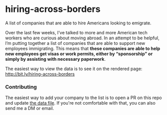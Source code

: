 # hiring-across-borders
A list of companies that are able to hire Americans looking to emigrate. 

Over the last few weeks, I’ve talked to more and more American tech workers who are curious about moving abroad. In an attempt to be helpful, I’m putting together a list of companies that are able to support new employees immigrating. This means that **these companies are able to help new employees get visas or work permits, either by “sponsorship” or simply by assisting with necessary paperwork**.

The easiest way to view the data is to see it on the rendered page: http://bit.ly/hiring-across-borders 

### Contributing 
The easiest way to add your company to the list is to open a PR on this repo and update [the data file](/_data/companies.yml). If you're not comfortable with that, you can also send me a DM or email. 
